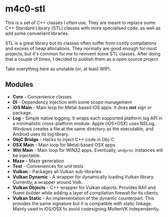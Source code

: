 # m4c0-stl

This is a set of C++ classes I often use. They are meant to replace some C++
Standard Library (STL) classes with more specialised code, as well as add some
convenient libraries.

STL is a great library but its classes often suffer from costly compilations
and excess of heap allocations. They normally are good enough for most
projects, but it's common for me to reinvent some STL classes. After doing that
a couple of times, I decided to publish them as a open source project.

Take everything here as unstable (or, at least WIP).

## Modules

* **Core** - Convenience classes
* **DI** - Dependency injection with some scope management
* **iOS Main** - Main loop for Metal-based iOS apps. It does **not** sign or
  package.
* **Log** - Simple native logging. It wraps each supported platform log API in
  a minimalistic cross-platform module. Apple (iOS+OSX) uses NSLog, Windows 
  creates a file at the same directory as the executable, and Android uses its
  log library.
* **ObjC Bridge** - Hacks to inject C++ code in Obj-C
* **OSX Main** - Main loop for Metal-based OSX apps
* **Win Main** - Main loop for WIN32 apps. Eventually, `wndproc` instances will
  be injectable.
* **Maze** - Maze generation
* **Test** - Conveniences for unit tests
* **Vulkan** - Packages all Vulkan sub-libraries
* **Vulkan Dynamic** - A wrapper for dynamically loading Vulkan library.
  Currently, a wrapper around Volk.
* **Vulkan Objects** - C++ wrapper for Vulkan objects. Provides RAII and fluent
  builder while adding a layer of compilation firewall for its clients.
* **Vulkan Static** - An implementation of the dynamic counterpart. This
  provides the same signature but it is compatible with static linkage. Mainly
  used in iOS/OSX to avoid codesigning MoltenVK independently.

